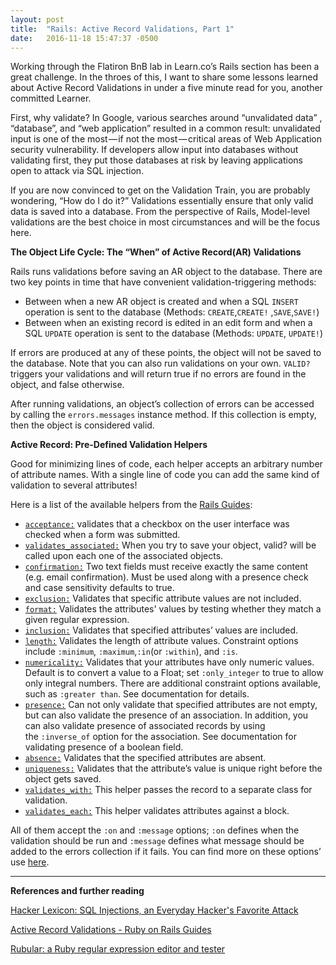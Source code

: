```yaml
---
layout: post
title:  "Rails: Active Record Validations, Part 1"
date:   2016-11-18 15:47:37 -0500
---
```



Working through the Flatiron BnB lab in Learn.co’s Rails section has been a great challenge. In the throes of this, I want to share some lessons learned about Active Record Validations in under a five minute read for you, another committed Learner.

First, why validate? In Google, various searches around “unvalidated data” , “database”, and “web application” resulted in a common result: unvalidated input is one of the most — if not the most — critical areas of Web Application security vulnerability. If developers allow input into databases without validating first, they put those databases at risk by leaving applications open to attack via SQL injection.

If you are now convinced to get on the Validation Train, you are probably wondering, “How do I do it?” Validations essentially ensure that only valid data is saved into a database. From the perspective of Rails, Model-level validations are the best choice in most circumstances and will be the focus here.

**The Object Life Cycle: The “When” of Active Record(AR) Validations**

Rails runs validations before saving an AR object to the database. There are two key points in time that have convenient validation-triggering methods:
* Between when a new AR object is created and when a SQL `INSERT` operation is sent to the database (Methods: `CREATE`,`CREATE!` ,`SAVE`,`SAVE!`)
* Between when an existing record is edited in an edit form and when a SQL `UPDATE` operation is sent to the database (Methods: `UPDATE`, `UPDATE!`)

If errors are produced at any of these points, the object will not be saved to the database. Note that you can also run validations on your own. `VALID?` triggers your validations and will return true if no errors are found in the object, and false otherwise.

After running validations, an object’s collection of errors can be accessed by calling the `errors.messages` instance method. If this collection is empty, then the object is considered valid.

**Active Record: Pre-Defined Validation Helpers**

Good for minimizing lines of code, each helper accepts an arbitrary number of attribute names. With a single line of code you can add the same kind of validation to several attributes!

Here is a list of the available helpers from the [Rails Guides](http://guides.rubyonrails.org/active_record_validations.html#validation-helpers):

* [`acceptance:`](http://guides.rubyonrails.org/active_record_validations.html#acceptance) validates that a checkbox on the user interface was checked when a form was submitted.
* [`validates_associated:`](http://guides.rubyonrails.org/active_record_validations.html#validates-associated) When you try to save your object, valid? will be called upon each one of the associated objects.
* [`confirmation:`](http://guides.rubyonrails.org/active_record_validations.html#confirmation) Two text fields must receive exactly the same content (e.g. email confirmation). Must be used along with a presence check and case sensitivity defaults to true.
* [`exclusion:`](http://guides.rubyonrails.org/active_record_validations.html#exclusion) Validates that specific attribute values are not included.
* [`format:`](http://guides.rubyonrails.org/active_record_validations.html#format) Validates the attributes' values by testing whether they match a given regular expression.
* [`inclusion:`](http://guides.rubyonrails.org/active_record_validations.html#inclusion) Validates that specified attributes’ values are included.
* [`length:`](http://guides.rubyonrails.org/active_record_validations.html#length) Validates the length of attribute values. Constraint options include `:minimum`, `:maximum`,`:in`(or `:within`), and `:is`.
* [`numericality:`](http://guides.rubyonrails.org/active_record_validations.html#numericality) Validates that your attributes have only numeric values. Default is to convert a value to a Float; set `:only_integer` to true to allow only integral numbers. There are additional constraint options available, such as `:greater than`. See documentation for details.
* [`presence:`](http://guides.rubyonrails.org/active_record_validations.html#presence) Can not only validate that specified attributes are not empty, but can also validate the presence of an association. In addition, you can also validate presence of associated records by using the `:inverse_of` option for the association. See documentation for validating presence of a boolean field.
* [`absence:`](http://guides.rubyonrails.org/active_record_validations.html#absence) Validates that the specified attributes are absent.
* [`uniqueness:`](http://guides.rubyonrails.org/active_record_validations.html#uniqueness) Validates that the attribute’s value is unique right before the object gets saved.
* [`validates_with:`](http://guides.rubyonrails.org/active_record_validations.html#validates-with) This helper passes the record to a separate class for validation.
* [`validates_each:`](http://guides.rubyonrails.org/active_record_validations.html#validates-each) This helper validates attributes against a block.

All of them accept the `:on` and `:message` options; `:on` defines when the validation should be run and `:message` defines what message should be added to the errors collection if it fails. You can find more on these options’ use [here](http://guides.rubyonrails.org/active_record_validations.html#common-validation-options).


---

**References and further reading**

[Hacker Lexicon: SQL Injections, an Everyday Hacker's Favorite Attack](https://www.wired.com/2016/05/hacker-lexicon-sql-injections-everyday-hackers-favorite-attack/)

[Active Record Validations - Ruby on Rails Guides](http://guides.rubyonrails.org/active_record_validations.html)

[Rubular: a Ruby regular expression editor and tester](http://rubular.com/)

